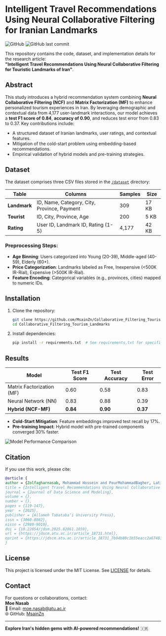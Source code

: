 # Intelligent Travel Recommendations Using Neural Collaborative Filtering for Iranian Landmarks

![GitHub](https://img.shields.io/github/license/MsainZn/Collaborative_Filtering_Tourism_Landmarks?color=blue) 
![GitHub last commit](https://img.shields.io/github/last-commit/MsainZn/Collaborative_Filtering_Tourism_Landmarks)

This repository contains the code, dataset, and implementation details for the research article:  
**"Intelligent Travel Recommendations Using Neural Collaborative Filtering for Touristic Landmarks of Iran"**.

## Abstract
This study introduces a hybrid recommendation system combining **Neural Collaborative Filtering (NCF)** and **Matrix Factorization (MF)** to enhance personalized tourism experiences in Iran. By leveraging demographic and contextual data from 4,177 user-landmark interactions, our model achieves a **test F1 score of 0.84**, **accuracy of 0.90**, and reduces test error from 0.83 to 0.37. Key contributions include:
- A structured dataset of Iranian landmarks, user ratings, and contextual features.
- Mitigation of the cold-start problem using embedding-based recommendations.
- Empirical validation of hybrid models and pre-training strategies.

## Dataset
The dataset comprises three CSV files stored in the [`/dataset`](https://github.com/MsainZn/Collaborative_Filtering_Tourism_Landmarks/tree/master/dataset) directory:

| Table       | Columns                              | Samples | Size  |
|-------------|--------------------------------------|---------|-------|
| **Landmark**  | ID, Name, Category, City, Province, Payment | 309     | 17 KB |
| **Tourist**   | ID, City, Province, Age              | 200     | 5 KB  |
| **Rating**    | User ID, Landmark ID, Rating (1-5)   | 4,177   | 42 KB |

### Preprocessing Steps:
- **Age Binning**: Users categorized into Young (20-39), Middle-aged (40-59), Elderly (60+).
- **Price Categorization**: Landmarks labeled as Free, Inexpensive (<500K IR-Rial), Expensive (>500K IR-Rial).
- **Feature Encoding**: Categorical variables (e.g., provinces, cities) mapped to numeric IDs.

## Installation
1. Clone the repository:
   ```bash
   git clone https://github.com/MsainZn/Collaborative_Filtering_Tourism_Landmarks.git
   cd Collaborative_Filtering_Tourism_Landmarks
   ```
2. Install dependencies:
   ```bash
   pip install -r requirements.txt  # See requirements.txt for specific packages
   ```

## Results
| Model         | Test F1 Score | Test Accuracy | Test Error |
|---------------|---------------|---------------|------------|
| Matrix Factorization (MF) | 0.60          | 0.58          | 0.83       |
| Neural Network (NN)       | 0.83          | 0.88          | 0.39       |
| **Hybrid (NCF-MF)**       | **0.84**      | **0.90**      | **0.37**   |

- **Cold-Start Mitigation**: Feature embeddings improved test recall by 17%.
- **Pre-training Impact**: Hybrid model with pre-trained components converged 30% faster.

![Model Performance Comparison](Images/fig19.png)

## Citation
If you use this work, please cite:
```bibtex
@article {
author = {Zolfagharnasab, Mohammad Hossein and PourMohammadBagher, Latifeh and Bahrani, Mohammad},
title = {Intelligent Travel Recommendations Using Neural Collaborative Filtering for Touristic Landmarks of Iran},
journal = {Journal of Data Science and Modeling},
volume = {},
number = {},
pages = {119-147},
year  = {2025},
publisher = {Allameh Tabataba’i University Press},
issn = {3060-8082}, 
eissn = {2980-9010}, 
doi = {10.22054/jdsm.2025.82861.1059},
url = {https://jdscm.atu.ac.ir/article_18731.html},
eprint = {https://jdscm.atu.ac.ir/article_18731_7b04b80c1b55eacc2a67481dc7df8a4a.pdf}
}	
```

## License
This project is licensed under the MIT License. See [LICENSE](LICENSE) for details.

## Contact
For questions or collaborations, contact:  
**Moe Nasab**  
📧 Email: [moe.nasab@atu.ac.ir](mailto:moe.nasab@atu.ac.ir)  
🌐 GitHub: [MsainZn](https://github.com/MsainZn)  

---

**Explore Iran's hidden gems with AI-powered recommendations!** 🇮🇷
